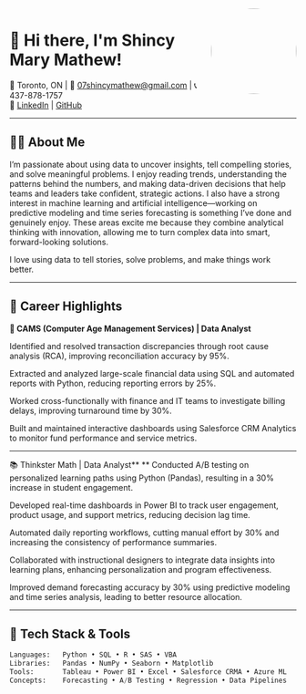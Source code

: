 <!-- PROFILE HEADER -->
<img src="https://your-image-link-here" width="150" align="right" style="border-radius: 50%" />

# 👋 Hi there, I'm Shincy Mary Mathew!
📍 Toronto, ON | 📧 07shincymathew@gmail.com | 📞 437-878-1757  
🔗 [LinkedIn](https://www.linkedin.com/in/shincymarymathew/) | [GitHub](https://github.com/shin-math/shin-math)

---

## 👩‍💻 About Me
I’m passionate about using data to uncover insights, tell compelling stories, and solve meaningful problems. I enjoy reading trends, understanding the patterns behind the numbers, and making data-driven decisions that help teams and leaders take confident, strategic actions. I also have a strong interest in machine learning and artificial intelligence—working on predictive modeling and time series forecasting is something I’ve done and genuinely enjoy. These areas excite me because they combine analytical thinking with innovation, allowing me to turn complex data into smart, forward-looking solutions.

I love using data to tell stories, solve problems, and make things work better.

---

## 🌟 Career Highlights

**🏦 CAMS (Computer Age Management Services) | Data Analyst**

Identified and resolved transaction discrepancies through root cause analysis (RCA), improving reconciliation accuracy by 95%.

Extracted and analyzed large-scale financial data using SQL and automated reports with Python, reducing reporting errors by 25%.

Worked cross-functionally with finance and IT teams to investigate billing delays, improving turnaround time by 30%.

Built and maintained interactive dashboards using Salesforce CRM Analytics to monitor fund performance and service metrics.
****
📚 Thinkster Math | Data Analyst**
**
Conducted A/B testing on personalized learning paths using Python (Pandas), resulting in a 30% increase in student engagement.

Developed real-time dashboards in Power BI to track user engagement, product usage, and support metrics, reducing decision lag time.

Automated daily reporting workflows, cutting manual effort by 30% and increasing the consistency of performance summaries.

Collaborated with instructional designers to integrate data insights into learning plans, enhancing personalization and program effectiveness.

Improved demand forecasting accuracy by 30% using predictive modeling and time series analysis, leading to better resource allocation.

---

## 🧠 Tech Stack & Tools

```python
Languages:   Python • SQL • R • SAS • VBA
Libraries:   Pandas • NumPy • Seaborn • Matplotlib
Tools:       Tableau • Power BI • Excel • Salesforce CRMA • Azure ML
Concepts:    Forecasting • A/B Testing • Regression • Data Pipelines
